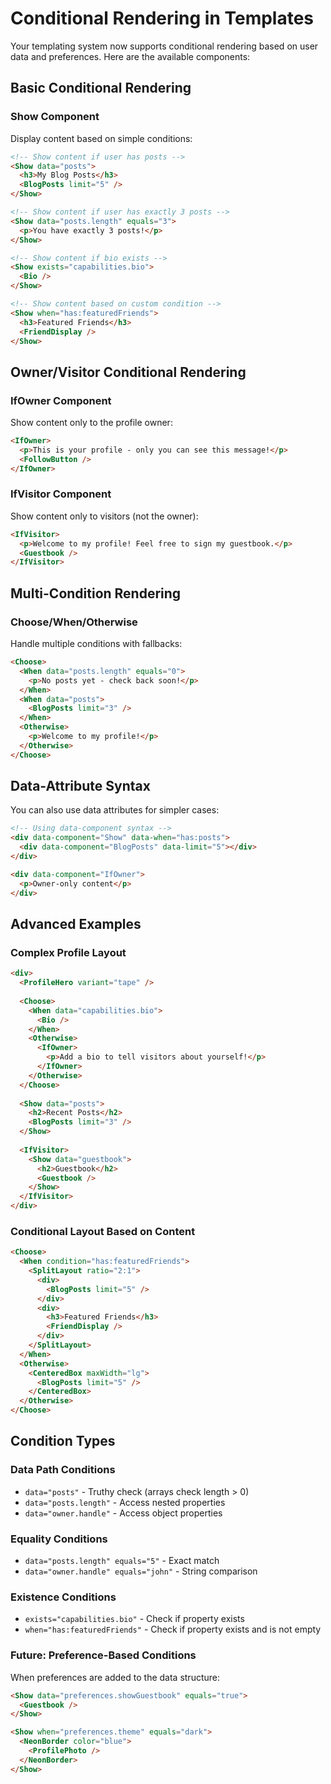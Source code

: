 # Conditional Rendering in Templates

Your templating system now supports conditional rendering based on user data and preferences. Here are the available components:

## Basic Conditional Rendering

### Show Component
Display content based on simple conditions:

```html
<!-- Show content if user has posts -->
<Show data="posts">
  <h3>My Blog Posts</h3>
  <BlogPosts limit="5" />
</Show>

<!-- Show content if user has exactly 3 posts -->
<Show data="posts.length" equals="3">
  <p>You have exactly 3 posts!</p>
</Show>

<!-- Show content if bio exists -->
<Show exists="capabilities.bio">
  <Bio />
</Show>

<!-- Show content based on custom condition -->
<Show when="has:featuredFriends">
  <h3>Featured Friends</h3>
  <FriendDisplay />
</Show>
```

## Owner/Visitor Conditional Rendering

### IfOwner Component
Show content only to the profile owner:

```html
<IfOwner>
  <p>This is your profile - only you can see this message!</p>
  <FollowButton />
</IfOwner>
```

### IfVisitor Component
Show content only to visitors (not the owner):

```html
<IfVisitor>
  <p>Welcome to my profile! Feel free to sign my guestbook.</p>
  <Guestbook />
</IfVisitor>
```

## Multi-Condition Rendering

### Choose/When/Otherwise
Handle multiple conditions with fallbacks:

```html
<Choose>
  <When data="posts.length" equals="0">
    <p>No posts yet - check back soon!</p>
  </When>
  <When data="posts">
    <BlogPosts limit="3" />
  </When>
  <Otherwise>
    <p>Welcome to my profile!</p>
  </Otherwise>
</Choose>
```

## Data-Attribute Syntax

You can also use data attributes for simpler cases:

```html
<!-- Using data-component syntax -->
<div data-component="Show" data-when="has:posts">
  <div data-component="BlogPosts" data-limit="5"></div>
</div>

<div data-component="IfOwner">
  <p>Owner-only content</p>
</div>
```

## Advanced Examples

### Complex Profile Layout
```html
<div>
  <ProfileHero variant="tape" />
  
  <Choose>
    <When data="capabilities.bio">
      <Bio />
    </When>
    <Otherwise>
      <IfOwner>
        <p>Add a bio to tell visitors about yourself!</p>
      </IfOwner>
    </Otherwise>
  </Choose>
  
  <Show data="posts">
    <h2>Recent Posts</h2>
    <BlogPosts limit="3" />
  </Show>
  
  <IfVisitor>
    <Show data="guestbook">
      <h2>Guestbook</h2>
      <Guestbook />
    </Show>
  </IfVisitor>
</div>
```

### Conditional Layout Based on Content
```html
<Choose>
  <When condition="has:featuredFriends">
    <SplitLayout ratio="2:1">
      <div>
        <BlogPosts limit="5" />
      </div>
      <div>
        <h3>Featured Friends</h3>
        <FriendDisplay />
      </div>
    </SplitLayout>
  </When>
  <Otherwise>
    <CenteredBox maxWidth="lg">
      <BlogPosts limit="5" />
    </CenteredBox>
  </Otherwise>
</Choose>
```

## Condition Types

### Data Path Conditions
- `data="posts"` - Truthy check (arrays check length > 0)
- `data="posts.length"` - Access nested properties
- `data="owner.handle"` - Access object properties

### Equality Conditions
- `data="posts.length" equals="5"` - Exact match
- `data="owner.handle" equals="john"` - String comparison

### Existence Conditions
- `exists="capabilities.bio"` - Check if property exists
- `when="has:featuredFriends"` - Check if property exists and is not empty

### Future: Preference-Based Conditions
When preferences are added to the data structure:
```html
<Show data="preferences.showGuestbook" equals="true">
  <Guestbook />
</Show>

<Show when="preferences.theme" equals="dark">
  <NeonBorder color="blue">
    <ProfilePhoto />
  </NeonBorder>
</Show>
```